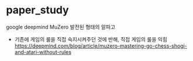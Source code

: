 # paper_study



google deepmind MuZero
발전된 형태의 알파고
- 기존에 게임의 룰을 직접 숙지시켜주던 것에 반해, 직접 게임의 룰을 익힘
https://deepmind.com/blog/article/muzero-mastering-go-chess-shogi-and-atari-without-rules
